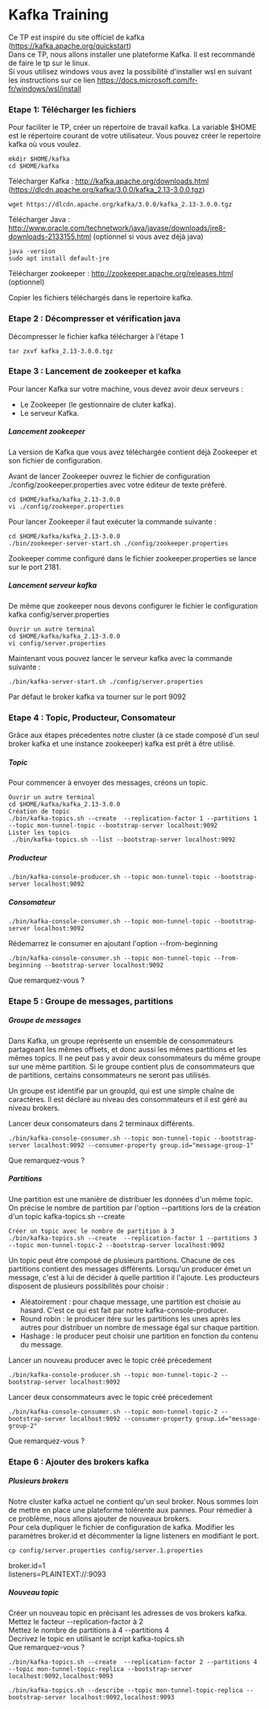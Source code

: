 # Kafka Training
Ce TP est inspiré du site officiel de kafka (https://kafka.apache.org/quickstart)    
Dans ce TP, nous allons installer une plateforme Kafka.
Il est recommandé de faire le tp sur le linux.  
Si vous utilisez windows vous avez la possibilité d'installer wsl en suivant les instructions sur ce lien
https://docs.microsoft.com/fr-fr/windows/wsl/install
### Etape 1: Télécharger les fichiers 

Pour faciliter le TP, créer un répertoire de travail kafka. 
La variable $HOME est le répertoire courant de votre utilisateur. Vous pouvez créer le repertoire kafka où vous voulez.  
```
mkdir $HOME/kafka
cd $HOME/kafka
```
Télécharger Kafka : http://kafka.apache.org/downloads.html  (https://dlcdn.apache.org/kafka/3.0.0/kafka_2.13-3.0.0.tgz)
```
wget https://dlcdn.apache.org/kafka/3.0.0/kafka_2.13-3.0.0.tgz
```

Télécharger Java : http://www.oracle.com/technetwork/java/javase/downloads/jre8-downloads-2133155.html (optionnel si vous avez déjà java)  

```
java -version
sudo apt install default-jre
```


Télécharger zookeeper : http://zookeeper.apache.org/releases.html  (optionnel)

Copier les fichiers téléchargés dans le repertoire kafka.

### Etape 2 : Décompresser et vérification java

Décompresser le fichier kafka télécharger à l'étape 1
```
tar zxvf kafka_2.13-3.0.0.tgz
```

### Etape 3 : Lancement de zookeeper et kafka

Pour lancer Kafka sur votre machine, vous devez avoir deux serveurs :

* Le Zookeeper (le gestionnaire de cluter kafka).  
* Le serveur Kafka.  


##### Lancement zookeeper

La version de Kafka que vous avez téléchargée contient déjà Zookeeper et son fichier de configuration.

Avant de lancer Zookeeper ouvrez le fichier de configuration ./config/zookeeper.properties avec votre éditeur de texte préferé.

```
cd $HOME/kafka/kafka_2.13-3.0.0
vi ./config/zookeeper.properties
```

Pour lancer Zookeeper il faut exécuter la commande suivante :
```
cd $HOME/kafka/kafka_2.13-3.0.0
./bin/zookeeper-server-start.sh ./config/zookeeper.properties
```

Zookeeper comme configuré dans le fichier zookeeper.properties se lance sur le port 2181.

##### Lancement serveur kafka

De même que zookeeper nous devons configurer le fichier le configuration kafka  config/server.properties

```
Ouvrir un autre terminal
cd $HOME/kafka/kafka_2.13-3.0.0
vi config/server.properties
```


Maintenant vous pouvez lancer le serveur kafka avec la commande suivante :

```
./bin/kafka-server-start.sh ./config/server.properties
```

Par défaut le broker kafka va tourner sur le port 9092

### Etape 4 : Topic, Producteur, Consomateur

Grâce aux étapes précedentes notre cluster (à ce stade composé d'un seul broker kafka et une instance zookeeper) kafka est prêt à être utilisé.  

##### Topic
Pour commencer à envoyer des messages, créons un topic.

```
Ouvrir un autre terminal
cd $HOME/kafka/kafka_2.13-3.0.0
Création de topic
./bin/kafka-topics.sh --create  --replication-factor 1 --partitions 1 --topic mon-tunnel-topic --bootstrap-server localhost:9092
Lister les topics
 ./bin/kafka-topics.sh --list --bootstrap-server localhost:9092

```

##### Producteur

```
./bin/kafka-console-producer.sh --topic mon-tunnel-topic --bootstrap-server localhost:9092
```
##### Consomateur

```
./bin/kafka-console-consumer.sh --topic mon-tunnel-topic --bootstrap-server localhost:9092
```
Rédemarrez le consumer en ajoutant l'option --from-beginning

```
./bin/kafka-console-consumer.sh --topic mon-tunnel-topic --from-beginning --bootstrap-server localhost:9092
```

Que remarquez-vous ?

### Etape 5 : Groupe de messages, partitions

##### Groupe de messages
Dans Kafka, un groupe représente un ensemble de consommateurs partageant les mêmes offsets, et donc aussi les mêmes partitions et les mêmes topics. Il ne peut pas y avoir deux consommateurs du même groupe sur une même partition. Si le groupe contient plus de consommateurs que de partitions, certains consommateurs ne seront pas utilisés.

Un groupe est identifié par un groupId, qui est une simple chaîne de caractères. Il est déclaré au niveau des consommateurs et il est géré au niveau brokers.

Lancer deux consomateurs dans 2 terminaux différents.
```
./bin/kafka-console-consumer.sh --topic mon-tunnel-topic --bootstrap-server localhost:9092 --consumer-property group.id="message-group-1"
```
Que remarquez-vous ?

##### Partitions

Une partition est une manière de distribuer les données d'un même topic. On précise le nombre de partition par l'option --partitions lors de la création d'un topic kafka-topics.sh --create

```
Créer un topic avec le nombre de partition à 3
./bin/kafka-topics.sh --create  --replication-factor 1 --partitions 3 --topic mon-tunnel-topic-2 --bootstrap-server localhost:9092

```

Un topic peut être composé de plusieurs partitions. Chacune de ces partitions contient des messages différents. Lorsqu'un producer émet un message, c'est à lui de décider à quelle partition il l'ajoute. Les producteurs disposent de plusieurs possibilités pour choisir :

* Aléatoirement : pour chaque message, une partition est choisie au hasard. C'est ce qui est fait par notre kafka-console-producer.
* Round robin : le producer itére sur les partitions les unes après les autres pour distribuer un nombre de message égal sur chaque partition.
* Hashage : le producer peut choisir une partition en fonction du contenu du message.

Lancer un nouveau producer avec le topic créé précedement

```
./bin/kafka-console-producer.sh --topic mon-tunnel-topic-2 --bootstrap-server localhost:9092
```

Lancer deux consommateurs avec le topic créé précedement
```
./bin/kafka-console-consumer.sh --topic mon-tunnel-topic-2 --bootstrap-server localhost:9092 --consumer-property group.id="message-group-2"
```
Que remarquez-vous ?

### Etape 6 : Ajouter des brokers kafka

##### Plusieurs brokers
Notre cluster kafka actuel ne contient qu'un seul broker. Nous sommes loin de mettre en place une plateforme tolérente aux pannes. Pour rémedier à ce problème, nous allons ajouter de nouveaux brokers.  
Pour cela dupliquer le fichier de configuration de kafka. 
Modifier les paramètres broker.id et décommenter la ligne listeners en modifiant le port.
```
cp config/server.properties config/server.1.properties
```
broker.id=1  
listeners=PLAINTEXT://:9093  

##### Nouveau topic

Créer un nouveau topic en précisant les adresses de vos brokers kafka.  
Mettez le facteur --replication-factor à 2  
Mettez le nombre de partitions à 4 --partitions 4  
Decrivez le topic en utilisant le script kafka-topics.sh    
Que remarquez-vous ?  
```
./bin/kafka-topics.sh --create  --replication-factor 2 --partitions 4 --topic mon-tunnel-topic-replica --bootstrap-server localhost:9092,localhost:9093

./bin/kafka-topics.sh --describe --topic mon-tunnel-topic-replica --bootstrap-server localhost:9092,localhost:9093 
```

